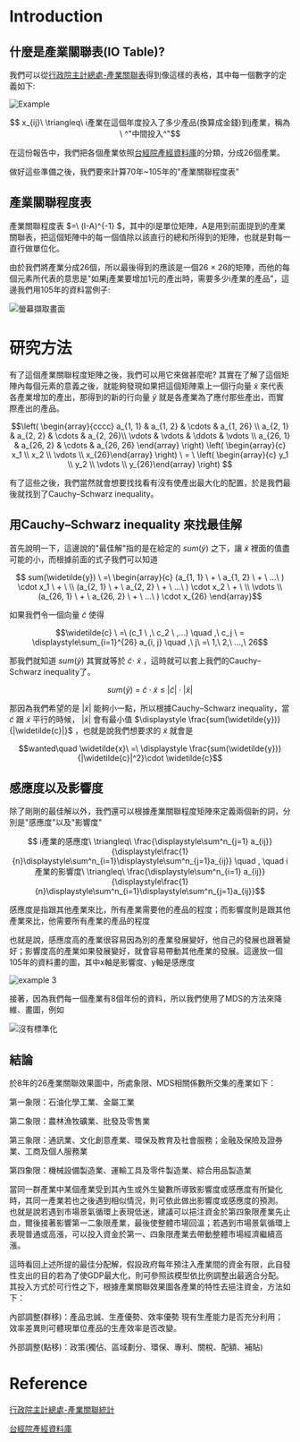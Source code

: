 # Introduction

## 什麼是產業關聯表(IO Table)?

我們可以從[行政院主計總處-產業關聯表](https://www.stat.gov.tw/ct.asp?xItem=28535&ctNode=671)得到像這樣的表格，其中每一個數字的定義如下:

![Example](https://user-images.githubusercontent.com/108454425/181272376-b1755506-88a6-4f55-a8e5-3073ff6d44f9.png)

$$  x_{ij}\ \triangleq\ i產業在這個年度投入了多少產品(換算成金錢)到j產業，稱為\ ^"中間投入^"$$

在這份報告中，我們把各個產業依照[台經院產經資料庫](https://tie.tier.org.tw/db/industry_definition/index.aspx)的分類，分成26個產業。

做好這些準備之後，我們要來計算70年~105年的"產業關聯程度表"

## 產業關聯程度表

產業關聯程度表 $=\ (I-A)^{-1} $，其中的I是單位矩陣，A是用到前面提到的產業關聯表，把這個矩陣中的每一個值除以該直行的總和所得到的矩陣，也就是對每一直行做單位化。

由於我們將產業分成26個，所以最後得到的應該是一個26 $\times$ 26的矩陣，而他的每個元素所代表的意思是"如果j產業要增加1元的產出時，需要多少i產業的產品"，這邊我們用105年的資料當例子:

![螢幕擷取畫面](https://user-images.githubusercontent.com/108454425/181772325-58f4ffa3-9cdf-4b82-a9f1-829282ec1856.png)

# 研究方法

有了這個產業關聯程度矩陣之後，我們可以用它來做甚麼呢? 其實在了解了這個矩陣內每個元素的意義之後，就能夠發現如果把這個矩陣乘上一個行向量 $\widetilde{x}$ 來代表各產業增加的產出，那得到的新的行向量 $\widetilde{y}$ 就是各產業為了應付那些產出，而實際產出的產品。

$$\left( \begin{array}{cccc} a_{1, 1} & a_{1, 2} & \cdots & a_{1, 26} \\
    a_{2, 1} & a_{2, 2} & \cdots & a_{2, 26}\\
    \vdots & \vdots & \ddots & \vdots \\
    a_{26, 1} & a_{26, 2} & \cdots & a_{26, 26} \end{array} \right)
  \left( \begin{array}{c} x_1 \\
    x_2 \\
    \vdots \\
    x_{26}\end{array} \right) \ = \ 
  \left( \begin{array}{c} y_1 \\
    y_2 \\
    \vdots \\
    y_{26}\end{array} \right) $$
    
有了這些之後，我們當然就會想要找找看有沒有使產出最大化的配置，於是我們最後就找到了Cauchy–Schwarz inequality。

## 用Cauchy–Schwarz inequality 來找最佳解

首先說明一下，這邊說的"最佳解"指的是在給定的 $sum(\widetilde{y})$ 之下，讓 $\widetilde{x}$ 裡面的值盡可能的小，而根據前面的式子我們可以知道

$$ sum(\widetilde{y}) \ =\ \begin{array}{c} (a_{1, 1} \ + \ a_{1, 2} \ + \ ...\ ) \cdot x_1 \ + \ \\
                            (a_{2, 1} \ + \ a_{2, 2} \ + \ ...\ ) \cdot x_2 \ + \ \\
                            \vdots \\
                            (a_{26, 1} \ + \ a_{26, 2} \ + \ ...\ ) \cdot x_{26} \end{array}$$

如果我們令一個向量 $\widetilde{c}$ 使得

$$\widetilde{c} \ =\ (c_1 \ ,\ c_2 \ ,...) \quad ,\ c_j \ = \displaystyle\sum_{i=1}^{26} a_{i, j} \quad ,\ j\ =\ 1,\ 2,\ ...,\ 26$$ 

那我們就知道 $sum(\widetilde{y})$ 其實就等於 $\widetilde{c} \cdot \ \widetilde{x}$ ，這時就可以套上我們的Cauchy–Schwarz inequality了。

$$sum(\widetilde{y})\ =\ \widetilde{c}\cdot\widetilde{x}\ \leq\ |\widetilde{c}|\cdot|\widetilde{x}|$$

那因為我們希望的是 $|\widetilde{x}|$ 能夠小一點，所以根據Cauchy–Schwarz inequality，當 $\widetilde{c}$ 跟 $\widetilde{x}$ 平行的時候， $|\widetilde{x}|$ 會有最小值 $\displaystyle \frac{sum(\widetilde{y})}{|\widetilde{c}|}$ ，也就是說我們想要求的 $\widetilde{x}$ 就會是

$$wanted\quad \widetilde{x}\ =\ \displaystyle \frac{sum(\widetilde{y})}{|\widetilde{c}|^2}\cdot \widetilde{c}$$

## 感應度以及影響度

除了剛剛的最佳解以外，我們還可以根據產業關聯程度矩陣來定義兩個新的詞，分別是"感應度"以及"影響度"

$$ i產業的感應度\  \triangleq\ \frac{\displaystyle\sum^n_{j=1} a_{ij}}{\displaystyle\frac{1}{n}\displaystyle\sum^n_{i=1}\displaystyle\sum^n_{j=1}a_{ij}} \quad , \quad  i產業的影響度\  \triangleq\ \frac{\displaystyle\sum^n_{i=1} a_{ij}}{\displaystyle\frac{1}{n}\displaystyle\sum^n_{i=1}\displaystyle\sum^n_{j=1}a_{ij}}$$

感應度是指跟其他產業來比，所有產業需要他的產品的程度；而影響度則是跟其他產業來比，他需要所有產業的產品的程度

也就是說，感應度高的產業很容易因為別的產業發展變好，他自己的發展也跟著變好；影響度高的產業如果發展變好，就會容易帶動其他產業的發展。這邊放一個105年的資料畫的圖，其中x軸是影響度、y軸是感應度

![example 3](https://user-images.githubusercontent.com/108454425/182641107-439f5af1-9f6c-4457-bc87-83a7396c7a40.png)

接著，因為我們每一個產業有8個年份的資料，所以我們使用了MDS的方法來降維、畫圖，例如

![沒有標準化](https://user-images.githubusercontent.com/108454425/186679042-a3a656ee-9f2e-4d33-8c17-61429ec04892.png)

## 結論

於8年的26產業關聯效果圖中，所處象限、MDS相關係數所交集的產業如下：

第一象限：石油化學工業、金屬工業

第二象限：農林漁牧礦業、批發及零售業

第三象限：通訊業、文化創意產業、環保及教育及社會服務；金融及保險及證券業、工商及個人服務業

第四象限：機械設備製造業、運輸工具及零件製造業、綜合用品製造業

當同一群產業中某個產業受到其內生或外生變數所導致影響度或感應度有所變化時，其同一產業若也之後遇到相似情況，則可依此做出影響度或感應度的預測。
也就是說若遇到市場景氣循環上表現低迷，建議可以挹注資金於第四象限產業先止血，爾後接著影響第一二象限產業，最後使整體市場回溫；若遇到市場景氣循環上表現普通或高漲，可以投入資金於第一、四象限產業去帶動整體市場經濟繼續高漲。

這時看回上述所提的最佳分配解，假設政府每年預注入產業間的資金有限，此自發性支出的目的若為了使GDP最大化，則可參照該模型依比例調整出最適合分配。
其投入方式於可行性之下，根據產業關聯效果圖各產業的特性去挹注資金，方法如下：

內部調整(群移)：產品忠誠、生產優勢、效率優勢
現有生產能力是否充分利用；效率差異則可體現單位產品的生產效率是否改變。

外部調整(點移)：政策(獨佔、區域劃分、環保、專利、關稅、配額、補貼)

# Reference
[行政院主計總處-產業關聯統計](https://www.stat.gov.tw/np.asp?ctNode=669)

[台經院產經資料庫](https://tie.tier.org.tw/db/industry_definition/index.aspx)
